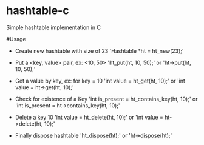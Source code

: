 # hashtable-c
Simple hashtable implementation in C

#Usage
* Create new hashtable with size of 23
  'Hashtable *ht = ht_new(23);'

* Put a <key, value> pair, ex: <10, 50>
  'ht_put(ht, 10, 50);' or 'ht->put(ht, 10, 50);'

* Get a value by key, ex: for key = 10
  'int value = ht_get(ht, 10);' or 'int value = ht->get(ht, 10);'

* Check for existence of a Key
  'int is_present = ht_contains_key(ht, 10);'
or
  'int is_present = ht->contains_key(ht, 10);'

* Delete a key 10
  'int value = ht_delete(ht, 10);' or 'int value = ht->delete(ht, 10);'

* Finally dispose hashtable
  'ht_dispose(ht);' or 'ht->dispose(ht);'
